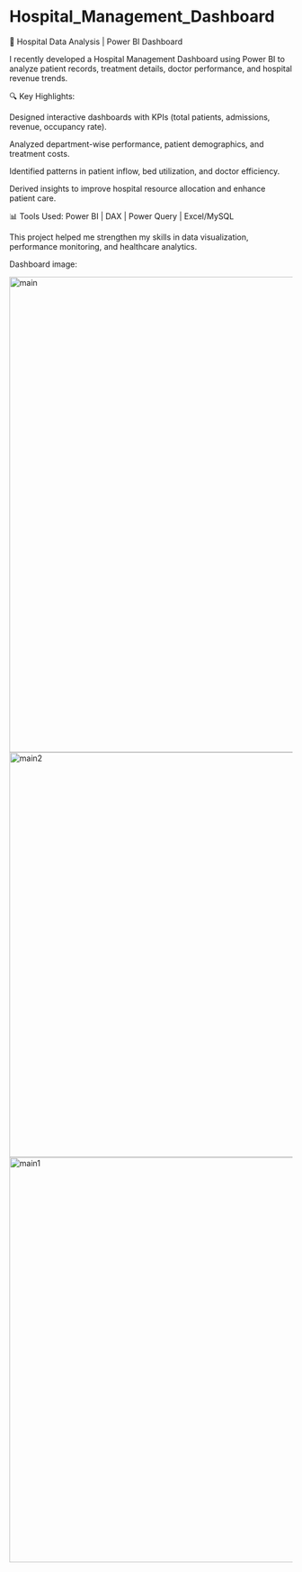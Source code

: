 # Hospital_Management_Dashboard

🏥 Hospital Data Analysis | Power BI Dashboard

I recently developed a Hospital Management Dashboard using Power BI to analyze patient records, treatment details, doctor performance, and hospital revenue trends.


🔍 Key Highlights:

Designed interactive dashboards with KPIs (total patients, admissions, revenue, occupancy rate).

Analyzed department-wise performance, patient demographics, and treatment costs.

Identified patterns in patient inflow, bed utilization, and doctor efficiency.

Derived insights to improve hospital resource allocation and enhance patient care.

📊 Tools Used: Power BI | DAX | Power Query | Excel/MySQL

This project helped me strengthen my skills in data visualization, performance monitoring, and healthcare analytics.

Dashboard image:

<img width="1505" height="844" alt="main" src="https://github.com/user-attachments/assets/cc998fea-d585-4d82-a185-4ae1b6ad83d9" />
<img width="1277" height="719" alt="main2" src="https://github.com/user-attachments/assets/29062afa-31d3-4379-bc7b-84764f832320" />
<img width="1272" height="719" alt="main1" src="https://github.com/user-attachments/assets/ec162a47-c689-4a22-9ed4-4994ea1d1057" />





